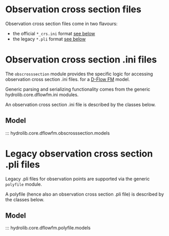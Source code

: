 # Observation cross section files

Observation cross section files come in two flavours:

* the official `*_crs.ini` format [see below](#observation-cross-section-ini-files)
* the legacy `*.pli` format  [see below](#legacy-observation-cross-section-pli-files)

# Observation cross section .ini files
The `obscrosssection` module provides the specific logic for accessing observation cross section .ini files.
for a [D-Flow FM](../glossary.md#d-flow-fm) model.

Generic parsing and serializing functionality comes from the generic hydrolib.core.dflowfm.ini modules.

An observation cross section .ini file is described by the classes below.

## Model

::: hydrolib.core.dflowfm.obscrosssection.models

# Legacy observation cross section .pli files
Legacy .pli files for observation points are supported via the generic `polyfile` module.

A polyfile (hence also an observation cross section .pli file) is described by the classes below.

## Model

::: hydrolib.core.dflowfm.polyfile.models
